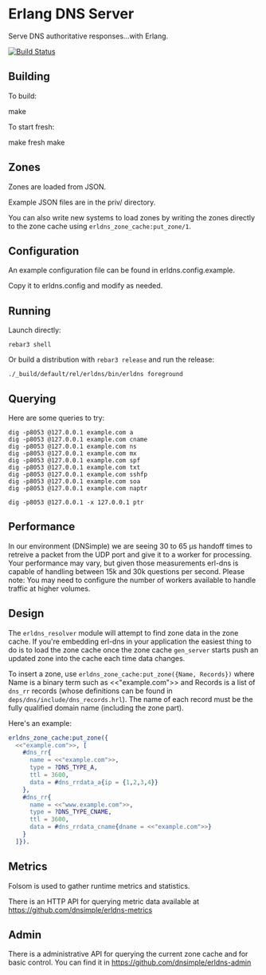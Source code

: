 # Erlang DNS Server

Serve DNS authoritative responses...with Erlang.

[![Build Status](https://travis-ci.org/dnsimple/erldns.png?branch=master)](https://travis-ci.org/dnsimple/erldns)

## Building

To build:

   make 

To start fresh:

  make fresh
  make

## Zones

Zones are loaded from JSON.

Example JSON files are in the priv/ directory.

You can also write new systems to load zones by writing the zones directly to the zone cache using `erldns_zone_cache:put_zone/1`.

## Configuration

An example configuration file can be found in erldns.config.example.

Copy it to erldns.config and modify as needed.

## Running

Launch directly:

    rebar3 shell

Or build a distribution with `rebar3 release` and run the release:

    ./_build/default/rel/erldns/bin/erldns foreground

## Querying

Here are some queries to try:

    dig -p8053 @127.0.0.1 example.com a
    dig -p8053 @127.0.0.1 example.com cname
    dig -p8053 @127.0.0.1 example.com ns
    dig -p8053 @127.0.0.1 example.com mx
    dig -p8053 @127.0.0.1 example.com spf
    dig -p8053 @127.0.0.1 example.com txt
    dig -p8053 @127.0.0.1 example.com sshfp
    dig -p8053 @127.0.0.1 example.com soa
    dig -p8053 @127.0.0.1 example.com naptr

    dig -p8053 @127.0.0.1 -x 127.0.0.1 ptr

## Performance

In our environment (DNSimple) we are seeing 30 to 65 µs handoff times to retreive a packet from the UDP port and give it to a worker for processing. Your performance may vary, but given those measurements erl-dns is capable of handling between 15k and 30k questions per second. Please note: You may need to configure the number of workers available to handle traffic at higher volumes.

## Design

The `erldns_resolver` module will attempt to find zone data in the zone cache. If you're embedding erl-dns in your application the easiest thing to do is to load the zone cache once the zone cache `gen_server` starts push an updated zone into the cache each time data changes.

To insert a zone, use `erldns_zone_cache:put_zone({Name, Records})` where Name is a binary term such as <<"example.com">> and Records is a list of `dns_rr` records (whose definitions can be found in `deps/dns/include/dns_records.hrl`). The name of each record must be the fully qualified domain name (including the zone part).

Here's an example:

```erlang
erldns_zone_cache:put_zone({
  <<"example.com">>, [
    #dns_rr{
      name = <<"example.com">>,
      type = ?DNS_TYPE_A,
      ttl = 3600,
      data = #dns_rrdata_a{ip = {1,2,3,4}}
    },
    #dns_rr{
      name = <<"www.example.com">>,
      type = ?DNS_TYPE_CNAME,
      ttl = 3600,
      data = #dns_rrdata_cname{dname = <<"example.com">>}
    }
  ]}).
```

## Metrics

Folsom is used to gather runtime metrics and statistics.

There is an HTTP API for querying metric data available at https://github.com/dnsimple/erldns-metrics

## Admin

There is a administrative API for querying the current zone cache and for basic control. You can find it in https://github.com/dnsimple/erldns-admin
